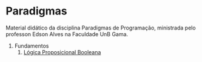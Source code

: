 # Paradigmas

Material didático da disciplina Paradigmas de Programação, ministrada pelo professon Edson Alves na Faculdade UnB Gama.

1. Fundamentos
    1. [Lógica Proposicional Booleana](Fundamentos/slides/logical_booleana/logica_booleana.pdf)
